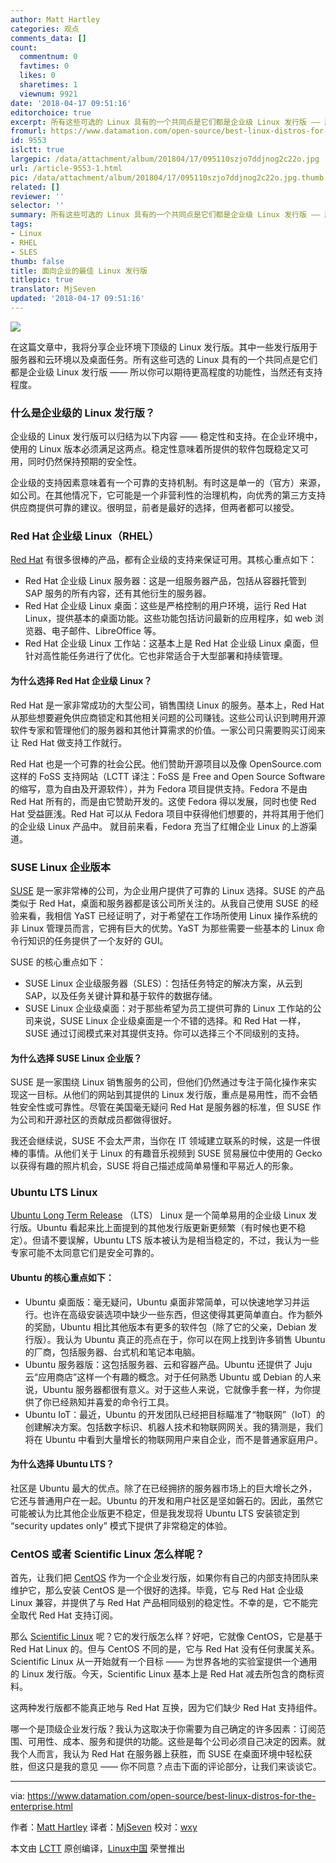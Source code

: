 ```yaml
---
author: Matt Hartley
categories: 观点
comments_data: []
count:
  commentnum: 0
  favtimes: 0
  likes: 0
  sharetimes: 1
  viewnum: 9921
date: '2018-04-17 09:51:16'
editorchoice: true
excerpt: 所有这些可选的 Linux 具有的一个共同点是它们都是企业级 Linux 发行版 —— 所以你可以期待更高程度的功能性，当然还有支持程度。
fromurl: https://www.datamation.com/open-source/best-linux-distros-for-the-enterprise.html
id: 9553
islctt: true
largepic: /data/attachment/album/201804/17/095110szjo7ddjnog2c22o.jpg
url: /article-9553-1.html
pic: /data/attachment/album/201804/17/095110szjo7ddjnog2c22o.jpg.thumb.jpg
related: []
reviewer: ''
selector: ''
summary: 所有这些可选的 Linux 具有的一个共同点是它们都是企业级 Linux 发行版 —— 所以你可以期待更高程度的功能性，当然还有支持程度。
tags:
- Linux
- RHEL
- SLES
thumb: false
title: 面向企业的最佳 Linux 发行版
titlepic: true
translator: MjSeven
updated: '2018-04-17 09:51:16'
---
```


![](/data/attachment/album/201804/17/095110szjo7ddjnog2c22o.jpg)


在这篇文章中，我将分享企业环境下顶级的 Linux 发行版。其中一些发行版用于服务器和云环境以及桌面任务。所有这些可选的 Linux 具有的一个共同点是它们都是企业级 Linux 发行版 —— 所以你可以期待更高程度的功能性，当然还有支持程度。


### 什么是企业级的 Linux 发行版？


企业级的 Linux 发行版可以归结为以下内容 —— 稳定性和支持。在企业环境中，使用的 Linux 版本必须满足这两点。稳定性意味着所提供的软件包既稳定又可用，同时仍然保持预期的安全性。


企业级的支持因素意味着有一个可靠的支持机制。有时这是单一的（官方）来源，如公司。在其他情况下，它可能是一个非营利性的治理机构，向优秀的第三方支持供应商提供可靠的建议。很明显，前者是最好的选择，但两者都可以接受。


### Red Hat 企业级 Linux（RHEL）


[Red Hat](https://www.redhat.com/en) 有很多很棒的产品，都有企业级的支持来保证可用。其核心重点如下：


* Red Hat 企业级 Linux 服务器：这是一组服务器产品，包括从容器托管到 SAP 服务的所有内容，还有其他衍生的服务器。
* Red Hat 企业级 Linux 桌面：这些是严格控制的用户环境，运行 Red Hat Linux，提供基本的桌面功能。这些功能包括访问最新的应用程序，如 web 浏览器、电子邮件、LibreOffice 等。
* Red Hat 企业级 Linux 工作站：这基本上是 Red Hat 企业级 Linux 桌面，但针对高性能任务进行了优化。它也非常适合于大型部署和持续管理。


#### 为什么选择 Red Hat 企业级 Linux？


Red Hat 是一家非常成功的大型公司，销售围绕 Linux 的服务。基本上，Red Hat 从那些想要避免供应商锁定和其他相关问题的公司赚钱。这些公司认识到聘用开源软件专家和管理他们的服务器和其他计算需求的价值。一家公司只需要购买订阅来让 Red Hat 做支持工作就行。


Red Hat 也是一个可靠的社会公民。他们赞助开源项目以及像 OpenSource.com 这样的 FoSS 支持网站（LCTT 译注：FoSS 是 Free and Open Source Software 的缩写，意为自由及开源软件），并为 Fedora 项目提供支持。Fedora 不是由 Red Hat 所有的，而是由它赞助开发的。这使 Fedora 得以发展，同时也使 Red Hat 受益匪浅。Red Hat 可以从 Fedora 项目中获得他们想要的，并将其用于他们的企业级 Linux 产品中。 就目前来看，Fedora 充当了红帽企业 Linux 的上游渠道。


### SUSE Linux 企业版本


[SUSE](https://www.suse.com/) 是一家非常棒的公司，为企业用户提供了可靠的 Linux 选择。SUSE 的产品类似于 Red Hat，桌面和服务器都是该公司所关注的。从我自己使用 SUSE 的经验来看，我相信 YaST 已经证明了，对于希望在工作场所使用 Linux 操作系统的非 Linux 管理员而言，它拥有巨大的优势。YaST 为那些需要一些基本的 Linux 命令行知识的任务提供了一个友好的 GUI。


SUSE 的核心重点如下：


* SUSE Linux 企业级服务器（SLES）：包括任务特定的解决方案，从云到 SAP，以及任务关键计算和基于软件的数据存储。
* SUSE Linux 企业级桌面：对于那些希望为员工提供可靠的 Linux 工作站的公司来说，SUSE Linux 企业级桌面是一个不错的选择。和 Red Hat 一样，SUSE 通过订阅模式来对其提供支持。你可以选择三个不同级别的支持。


#### 为什么选择 SUSE Linux 企业版？


SUSE 是一家围绕 Linux 销售服务的公司，但他们仍然通过专注于简化操作来实现这一目标。从他们的网站到其提供的 Linux 发行版，重点是易用性，而不会牺牲安全性或可靠性。尽管在美国毫无疑问 Red Hat 是服务器的标准，但 SUSE 作为公司和开源社区的贡献成员都做得很好。


我还会继续说，SUSE 不会太严肃，当你在 IT 领域建立联系的时候，这是一件很棒的事情。从他们关于 Linux 的有趣音乐视频到 SUSE 贸易展位中使用的 Gecko 以获得有趣的照片机会，SUSE 将自己描述成简单易懂和平易近人的形象。


### Ubuntu LTS Linux


[Ubuntu Long Term Release](http://releases.ubuntu.com/16.04/) （LTS） Linux 是一个简单易用的企业级 Linux 发行版。Ubuntu 看起来比上面提到的其他发行版更新更频繁（有时候也更不稳定）。但请不要误解，Ubuntu LTS 版本被认为是相当稳定的，不过，我认为一些专家可能不太同意它们是安全可靠的。


#### Ubuntu 的核心重点如下：


* Ubuntu 桌面版：毫无疑问，Ubuntu 桌面非常简单，可以快速地学习并运行。也许在高级安装选项中缺少一些东西，但这使得其更简单直白。作为额外的奖励，Ubuntu 相比其他版本有更多的软件包（除了它的父亲，Debian 发行版）。我认为 Ubuntu 真正的亮点在于，你可以在网上找到许多销售 Ubuntu 的厂商，包括服务器、台式机和笔记本电脑。
* Ubuntu 服务器版：这包括服务器、云和容器产品。Ubuntu 还提供了 Juju 云“应用商店”这样一个有趣的概念。对于任何熟悉 Ubuntu 或 Debian 的人来说，Ubuntu 服务器都很有意义。对于这些人来说，它就像手套一样，为你提供了你已经熟知并喜爱的命令行工具。
* Ubuntu IoT：最近，Ubuntu 的开发团队已经把目标瞄准了“物联网”（IoT）的创建解决方案。包括数字标识、机器人技术和物联网网关。我的猜测是，我们将在 Ubuntu 中看到大量增长的物联网用户来自企业，而不是普通家庭用户。


#### 为什么选择 Ubuntu LTS？


社区是 Ubuntu 最大的优点。除了在已经拥挤的服务器市场上的巨大增长之外，它还与普通用户在一起。Ubuntu 的开发和用户社区是坚如磐石的。因此，虽然它可能被认为比其他企业版更不稳定，但是我发现将 Ubuntu LTS 安装锁定到 “security updates only” 模式下提供了非常稳定的体验。


### CentOS 或者 Scientific Linux 怎么样呢？


首先，让我们把 [CentOS](https://www.centos.org/) 作为一个企业发行版，如果你有自己的内部支持团队来维护它，那么安装 CentOS 是一个很好的选择。毕竟，它与 Red Hat 企业级 Linux 兼容，并提供了与 Red Hat 产品相同级别的稳定性。不幸的是，它不能完全取代 Red Hat 支持订阅。


那么 [Scientific Linux](https://www.scientificlinux.org/) 呢？它的发行版怎么样？好吧，它就像 CentOS，它是基于 Red Hat Linux 的。但与 CentOS 不同的是，它与 Red Hat 没有任何隶属关系。 Scientific Linux 从一开始就有一个目标 —— 为世界各地的实验室提供一个通用的 Linux 发行版。今天，Scientific Linux 基本上是 Red Hat 减去所包含的商标资料。


这两种发行版都不能真正地与 Red Hat 互换，因为它们缺少 Red Hat 支持组件。


哪一个是顶级企业发行版？我认为这取决于你需要为自己确定的许多因素：订阅范围、可用性、成本、服务和提供的功能。这些是每个公司必须自己决定的因素。就我个人而言，我认为 Red Hat 在服务器上获胜，而 SUSE 在桌面环境中轻松获胜，但这只是我的意见 —— 你不同意？点击下面的评论部分，让我们来谈谈它。




---


via: <https://www.datamation.com/open-source/best-linux-distros-for-the-enterprise.html>


作者：[Matt Hartley](https://www.datamation.com/author/Matt-Hartley-3080.html) 译者：[MjSeven](https://github.com/MjSeven) 校对：[wxy](https://github.com/wxy)


本文由 [LCTT](https://github.com/LCTT/TranslateProject) 原创编译，[Linux中国](https://linux.cn/) 荣誉推出